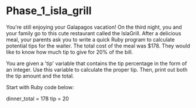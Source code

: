# Phase_1_isla_grill
You're still enjoying your Galapagos vacation! On the third night, you and your family go to this cute restaurant called the IslaGrill. After a delicious meal, your parents ask you to write a quick Ruby program to calculate potential tips for the waiter. The total cost of the meal was $178. They would like to know how much tip to give for 20% of the bill.

You are given a 'tip' variable that contains the tip percentage in the form of an integer. Use this variable to calculate the proper tip. Then, print out both the tip amount and the total.

Start with Ruby code below:

dinner_total = 178
tip = 20
